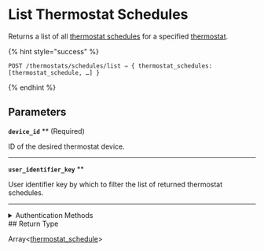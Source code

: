 # List Thermostat Schedules

Returns a list of all [thermostat schedules](../../../capability-guides/thermostats/creating-and-managing-thermostat-schedules.md) for a specified [thermostat](https://docs.seam.co/latest/capability-guides/thermostats).

{% hint style="success" %}
```
POST /thermostats/schedules/list ⇒ { thermostat_schedules: [thermostat_schedule, …] }
```
{% endhint %}

## Parameters

**`device_id`** **
 (Required)

ID of the desired thermostat device.

---

**`user_identifier_key`** **


User identifier key by which to filter the list of returned thermostat schedules.

---


<details>

<summary>Authentication Methods</summary>

- API key
- Client session token
- Personal access token
  <br>Must also include the `seam-workspace` header in the request.
</details>
## Return Type

Array<[thermostat\_schedule](./)>
